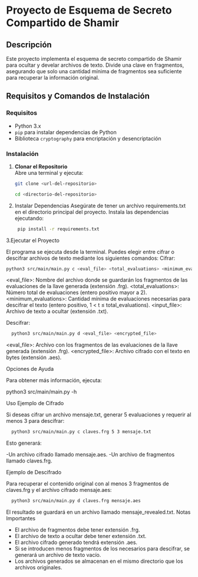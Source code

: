 # Proyecto de Esquema de Secreto Compartido de Shamir

## Descripción
Este proyecto implementa el esquema de secreto compartido de Shamir para ocultar y develar archivos de texto. Divide una clave en fragmentos, asegurando que solo una cantidad mínima de fragmentos sea suficiente para recuperar la información original.

## Requisitos y Comandos de Instalación

### Requisitos
- Python 3.x
- `pip` para instalar dependencias de Python
- Biblioteca `cryptography` para encriptación y desencriptación

### Instalación

1. **Clonar el Repositorio**  
   Abre una terminal y ejecuta:  
   ```bash
   git clone <url-del-repositorio>
   ```
   ```bash
   cd <directorio-del-repositorio>
   ```

2. Instalar Dependencias
Asegúrate de tener un archivo requirements.txt en el directorio principal del proyecto. Instala las dependencias ejecutando:
   ```bash
    pip install -r requirements.txt

3.Ejecutar el Proyecto

El programa se ejecuta desde la terminal. Puedes elegir entre cifrar o descifrar archivos de texto mediante los siguientes comandos:
Cifrar:
   ```bash
   python3 src/main/main.py c <eval_file> <total_evaluations> <minimum_evaluations> <input_file>
   ```
<eval_file>: Nombre del archivo donde se guardarán los fragmentos de las evaluaciones de la llave generada (extensión .frg).
<total_evaluations>: Número total de evaluaciones (entero positivo mayor a 2).
<minimum_evaluations>: Cantidad mínima de evaluaciones necesarias para descifrar el texto (entero positivo, 1 < t ≤ total_evaluations).
<input_file>: Archivo de texto a ocultar (extensión .txt).

Descifrar:
 ```bash
   python3 src/main/main.py d <eval_file> <encrypted_file>
 ```
<eval_file>: Archivo con los fragmentos de las evaluaciones de la llave generada (extensión .frg).
<encrypted_file>: Archivo cifrado con el texto en bytes (extensión .aes).

Opciones de Ayuda

Para obtener más información, ejecuta:

python3 src/main/main.py -h

Uso
Ejemplo de Cifrado

Si deseas cifrar un archivo mensaje.txt, generar 5 evaluaciones y requerir al menos 3 para descifrar:
 ```bash
   python3 src/main/main.py c claves.frg 5 3 mensaje.txt
 ```

Esto generará:

 -Un archivo cifrado llamado mensaje.aes.
 -Un archivo de fragmentos llamado claves.frg.

Ejemplo de Descifrado

Para recuperar el contenido original con al menos 3 fragmentos de claves.frg y el archivo cifrado mensaje.aes:

 ```bash
   python3 src/main/main.py d claves.frg mensaje.aes
 ```

El resultado se guardará en un archivo llamado mensaje_revealed.txt.
Notas Importantes

- El archivo de fragmentos debe tener extensión .frg.
- El archivo de texto a ocultar debe tener extensión .txt.
- El archivo cifrado generado tendrá extensión .aes.
- Si se introducen menos fragmentos de los necesarios para descifrar, se generará un archivo de texto vacío.
- Los archivos generados se almacenan en el mismo directorio que los archivos originales.
